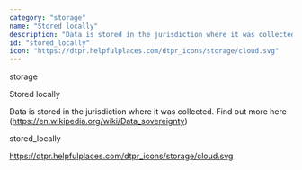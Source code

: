 ```yaml
---
category: "storage"
name: "Stored locally"
description: "Data is stored in the jurisdiction where it was collected. Find out more [here](https://en.wikipedia.org/wiki/Data_sovereignty)"
id: "stored_locally"
icon: "https://dtpr.helpfulplaces.com/dtpr_icons/storage/cloud.svg"
---
```

storage

Stored locally

Data is stored in the jurisdiction where it was collected. Find out more 
here (https://en.wikipedia.org/wiki/Data_sovereignty)

stored_locally

https://dtpr.helpfulplaces.com/dtpr_icons/storage/cloud.svg